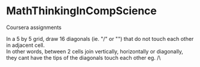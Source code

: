 # MathThinkingInCompScience
Coursera assignments

In a 5 by 5 grid, draw 16 diagonals (ie. "/" or "\") that do not touch each other in adjacent cell.  
In other words, between 2 cells join vertically, horizontally or diagonally, they cant have the tips of the diagonals touch each other eg. /\
